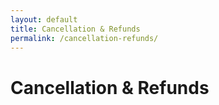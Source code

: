 ```yaml
---
layout: default
title: Cancellation & Refunds
permalink: /cancellation-refunds/
---
```



<h1>Cancellation & Refunds</h1>
